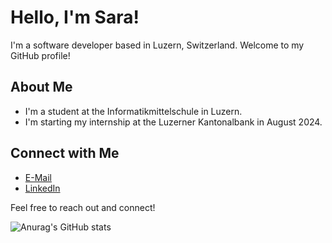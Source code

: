 # Hello, I'm Sara! 

I'm a software developer based in Luzern, Switzerland. Welcome to my GitHub profile!

## About Me
- I'm a student at the Informatikmittelschule in Luzern.
- I'm starting my internship at the Luzerner Kantonalbank in August 2024.

## Connect with Me
- [E-Mail](sara.ctrl@outlook.com)
- [LinkedIn](https://www.linkedin.com/in/sara-esmeralda-cabrera-ramirez-649b9b236/)

Feel free to reach out and connect!


![Anurag's GitHub stats](https://github-readme-stats-henna-two-34.vercel.app/api?username=saractrl&show_icons=true&theme=jolly)
